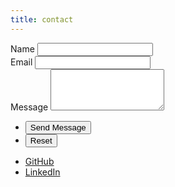 ```yaml
---
title: contact
---
```


<form action="https://formspree.io/f/xqkrqvvo" method="POST">
  <div class="fields">
    <div class="field half first">
      <label for="name">Name</label>
      <input type="text" name="name" id="name" />
    </div>
    <div class="field half">
      <label for="email">Email</label>
      <input type="text" name="_replyto" id="email" />
    </div>
    <div class="field">
      <label for="message">Message</label>
      <textarea name="message" id="message" rows="4"></textarea>
    </div>
  </div>
  <ul class="actions">
    <li><input type="submit" value="Send Message" class="primary" /></li>
    <li><input type="reset" value="Reset" /></li>
  </ul>
</form>

<ul class="icons">
  <li><a href="https://github.com/Bananbashar" class="icon fa-github"><span class="label">GitHub</span></a></li>
  <li><a href="https://www.linkedin.com/in/banan-al-jarrah-aba125357" class="icon fa-linkedin"><span class="label">LinkedIn</span></a></li>
</ul>
